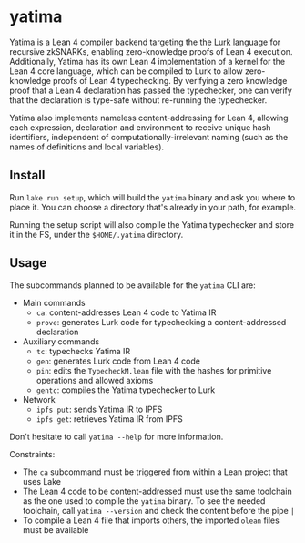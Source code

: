 # yatima

Yatima is a Lean 4 compiler backend targeting the [the Lurk language](https://docs.argument.xyz/) for recursive zkSNARKs, enabling zero-knowledge proofs of Lean 4 execution.
Additionally, Yatima has its own Lean 4 implementation of a kernel for the Lean 4 core language, which can be compiled to Lurk to allow zero-knowledge proofs of Lean 4 typechecking.
By verifying a zero knowledge proof that a Lean 4 declaration has passed the typechecker, one can verify that the declaration is type-safe without re-running the typechecker.

Yatima also implements nameless content-addressing for Lean 4, allowing each expression, declaration and environment to receive unique hash identifiers, independent of computationally-irrelevant naming (such as the names of definitions and local variables).

## Install

Run `lake run setup`, which will build the `yatima` binary and ask you where to place it.
You can choose a directory that's already in your path, for example.

Running the setup script will also compile the Yatima typechecker and store it in the FS, under the `$HOME/.yatima` directory.

## Usage

The subcommands planned to be available for the `yatima` CLI are:
* Main commands
    * `ca`: content-addresses Lean 4 code to Yatima IR
    * `prove`: generates Lurk code for typechecking a content-addressed declaration
* Auxiliary commands
    * `tc`: typechecks Yatima IR
    * `gen`: generates Lurk code from Lean 4 code
    * `pin`: edits the `TypecheckM.lean` file with the hashes for primitive operations and allowed axioms
    * `gentc`: compiles the Yatima typechecker to Lurk
* Network
    * `ipfs put`: sends Yatima IR to IPFS
    * `ipfs get`: retrieves Yatima IR from IPFS

Don't hesitate to call `yatima --help` for more information.

Constraints:
* The `ca` subcommand must be triggered from within a Lean project that uses Lake
* The Lean 4 code to be content-addressed must use the same toolchain as the one used to compile the `yatima` binary.
To see the needed toolchain, call `yatima --version` and check the content before the pipe `|`
* To compile a Lean 4 file that imports others, the imported `olean` files must be available
